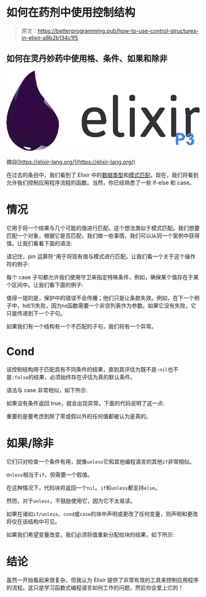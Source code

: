# 如何在药剂中使用控制结构

> 原文：<https://betterprogramming.pub/how-to-use-control-structures-in-elixir-a8b2b134c1f5>

## 如何在灵丹妙药中使用格、条件、如果和除非

![](img/0c6ace4c7e86f0976a9d4560df04b82c.png)

摘自[https://elixir-lang.org/](https://elixir-lang.org/)

在过去的条目中，我们看到了 Elixir 中的[数据类型](/learn-elixir-in-2023-a691d37f521)和[模式匹配](/how-to-use-pattern-matching-in-elixir-426709bb179a)。现在，我们将看到允许我们控制应用程序流程的函数。当然，你已经熟悉了一些 if-else 和 case。

# 情况

它用于将一个结果与几个可能的值进行匹配。这个想法类似于模式匹配。我们想要匹配一个对象，根据它是否匹配，我们做一些事情，我们可以从同一个案例中获得值。让我们看看下面的语法:

请记住，pin 运算符`^`用于将现有值与模式进行匹配。让我们看一个关于这个操作符的例子:

每个 case 子句都允许我们使用守卫来指定特殊条件，例如，确保某个值存在于某个区间中。让我们看下面的例子:

值得一提的是，保护中的错误不会传播；他们只是让条款失效。例如，在下一个例子中，hd(1)失败，因为`hd`函数需要一个非空列表作为参数。如果它没有失败，它只是传递到下一个子句。

如果我们有一个结构有一个不匹配的子句，我们将有一个异常。

# Cond

该控制结构用于匹配具有不同条件的结果，直到其评估为既不是`:nil`也不是`:false`的结果，必须始终存在评估为真的默认条件。

语法与 case 非常相似，如下所示:

如果没有条件返回 true，就会出现异常。下面的代码说明了这一点:

重要的是要考虑到除了零或假以外的任何值都被认为是真的。

# 如果/除非

它们只对检查一个条件有用，就像`unless`它和其他编程语言的其他`if`非常相似。

`Unless`相当于`if`，但需要一个假值。

在这种情况下，代码块将返回一个`nil`。`if`和`unless`都支持`else`。

然而，对于`unless`，不鼓励使用它，因为它不太易读。

如果在诸如`if/unless`、`cond`或`case`的块中声明或更改了任何变量，则声明和更改将仅在该结构中可见。

如果我们希望变量改变，我们必须将值重新分配给块的结果，如下所示:

# 结论

虽然一开始看起来很复杂，但我认为 Elixir 提供了非常有效的工具来控制应用程序的流程。这只是学习函数式编程语言如何工作的问题，然后你会爱上它的！